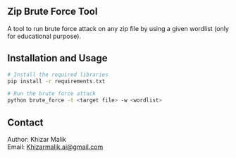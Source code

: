 ## Zip Brute Force Tool
A tool to run brute force attack on any zip file by using a given wordlist (only for educational purpose).

## Installation and Usage
```bash
# Install the required libraries
pip install -r requirements.txt

# Run the brute force attack
python brute_force -t <target file> -w <wordlist>
```

## Contact
Author: Khizar Malik   
Email:  Khizarmalik.ai@gmail.com

